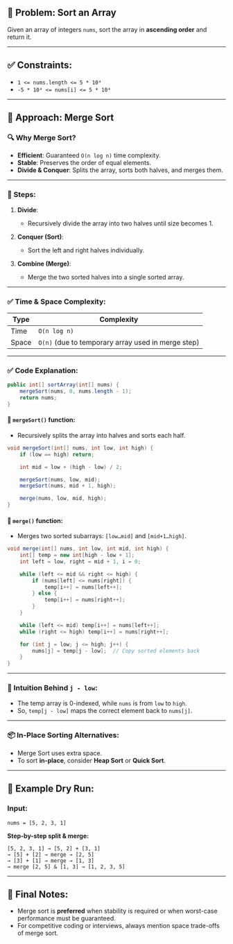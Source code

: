 ## 📝 Problem: Sort an Array

Given an array of integers `nums`, sort the array in **ascending order** and return it.

---

## ✅ Constraints:

* `1 <= nums.length <= 5 * 10⁴`
* `-5 * 10⁴ <= nums[i] <= 5 * 10⁴`

---

## 📘 Approach: **Merge Sort**

### 🔍 Why Merge Sort?

* **Efficient**: Guaranteed `O(n log n)` time complexity.
* **Stable**: Preserves the order of equal elements.
* **Divide & Conquer**: Splits the array, sorts both halves, and merges them.

---

### 🔧 Steps:

1. **Divide**:

   * Recursively divide the array into two halves until size becomes 1.

2. **Conquer (Sort)**:

   * Sort the left and right halves individually.

3. **Combine (Merge)**:

   * Merge the two sorted halves into a single sorted array.

---

### ✅ Time & Space Complexity:

| Type  | Complexity                                         |
| ----- | -------------------------------------------------- |
| Time  | `O(n log n)`                                       |
| Space | `O(n)` (due to temporary array used in merge step) |

---

### ✅ Code Explanation:

```java
public int[] sortArray(int[] nums) {
    mergeSort(nums, 0, nums.length - 1);
    return nums;
}
```

#### 🔁 `mergeSort()` function:

* Recursively splits the array into halves and sorts each half.

```java
void mergeSort(int[] nums, int low, int high) {
    if (low == high) return;

    int mid = low + (high - low) / 2;

    mergeSort(nums, low, mid);
    mergeSort(nums, mid + 1, high);

    merge(nums, low, mid, high);
}
```

#### 🔁 `merge()` function:

* Merges two sorted subarrays: `[low…mid]` and `[mid+1…high]`.

```java
void merge(int[] nums, int low, int mid, int high) {
    int[] temp = new int[high - low + 1];
    int left = low, right = mid + 1, i = 0;

    while (left <= mid && right <= high) {
        if (nums[left] <= nums[right]) {
            temp[i++] = nums[left++];
        } else {
            temp[i++] = nums[right++];
        }
    }

    while (left <= mid) temp[i++] = nums[left++];
    while (right <= high) temp[i++] = nums[right++];

    for (int j = low; j <= high; j++) {
        nums[j] = temp[j - low];  // Copy sorted elements back
    }
}
```

---

### 🧠 Intuition Behind `j - low`:

* The temp array is 0-indexed, while `nums` is from `low` to `high`.
* So, `temp[j - low]` maps the correct element back to `nums[j]`.

---

### 📦 In-Place Sorting Alternatives:

* Merge Sort uses extra space.
* To sort **in-place**, consider **Heap Sort** or **Quick Sort**.

---

## 🔁 Example Dry Run:

### Input:

```
nums = [5, 2, 3, 1]
```

**Step-by-step split & merge:**

```
[5, 2, 3, 1] → [5, 2] + [3, 1]
→ [5] + [2] → merge → [2, 5]
→ [3] + [1] → merge → [1, 3]
→ merge [2, 5] & [1, 3] → [1, 2, 3, 5]
```

---

## 🏁 Final Notes:

* Merge sort is **preferred** when stability is required or when worst-case performance must be guaranteed.
* For competitive coding or interviews, always mention space trade-offs of merge sort.
